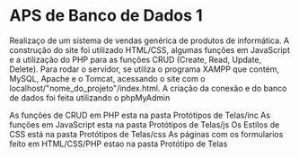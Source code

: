 # APS de Banco de Dados 1

  Realizaço de um sistema de vendas genérica de produtos de informática.
  A construção do site foi utilizado HTML/CSS, algumas funções em JavaScript e a utilização do PHP para as funções CRUD (Create, Read, Update, Delete).
  Para rodar o servidor, se utiliza o programa XAMPP que contém, MySQL, Apache e o Tomcat, acessando o site com o localhost/"nome_do_projeto"/index.html. A criação da conexão e do banco de dados foi feita utilizando o phpMyAdmin
  
 As funções de CRUD em PHP esta na pasta Protótipos de Telas/inc
 As funções em JavaScript esta na pasta Protótipos de Telas/js
 Os Estilos de CSS está na pasta Protótipos de Telas/css
 As páginas com os formularios feito em HTML/CSS/PHP estao na pasta Protótipo de Telas
